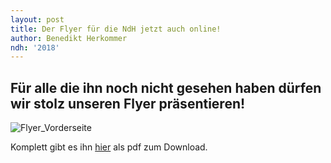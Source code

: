 ```yaml
---
layout: post
title: Der Flyer für die NdH jetzt auch online!
author: Benedikt Herkommer
ndh: '2018'
---
```

## Für alle die ihn noch nicht gesehen haben dürfen wir stolz unseren Flyer präsentieren!

![Flyer_Vorderseite](/assets/uploads/flyer_vorderseite.jpg)



Komplett gibt es ihn [hier](http://nachtdesheiligtums.de/assets/uploads/ndh_2018_flyer_02.pdf) als pdf zum Download.

